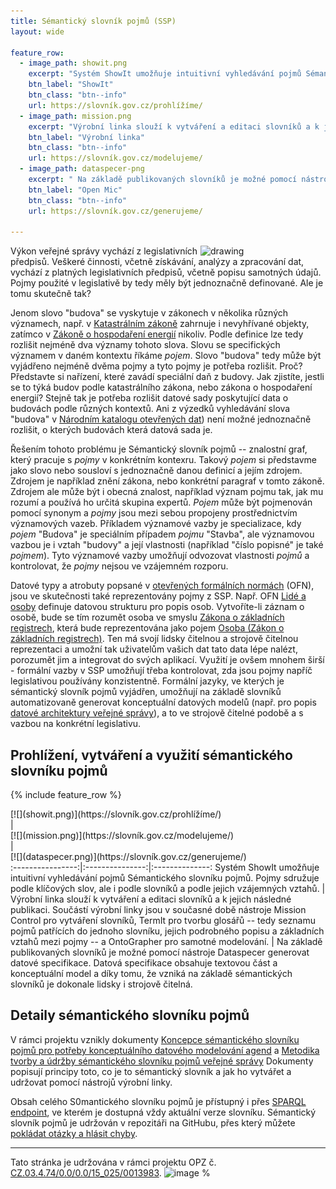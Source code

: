```yaml
---
title: Sémantický slovník pojmů (SSP)
layout: wide

feature_row:
  - image_path: showit.png
    excerpt: "Systém ShowIt umožňuje intuitivní vyhledávání pojmů Sémantického slovníku pojmů. Pojmy sdružuje podle klíčových slov, ale i podle slovníků a podle jejich vzájemných vztahů."
    btn_label: "ShowIt"
    btn_class: "btn--info"
    url: https://slovník.gov.cz/prohlížíme/
  - image_path: mission.png
    excerpt: "Výrobní linka slouží k vytváření a editaci slovníků a k jejich následné publikaci. Součástí výrobní linky jsou v současné době nástroje Mission Control pro vytváření slovníků, TermIt pro tvorbu glosářů -- tedy seznamu pojmů patřících do jednoho slovníku, jejich podrobného popisu a základních vztahů mezi pojmy -- a OntoGrapher pro samotné modelování."
    btn_label: "Výrobní linka"
    btn_class: "btn--info"
    url: https://slovník.gov.cz/modelujeme/
  - image_path: dataspecer-png
    excerpt: " Na základě publikovaných slovníků je možné pomocí nástroje Dataspecer generovat datové specifikace. Datová specifikace obsahuje textovou část a konceptuální model a díky tomu, že vzniká na základě sémantických slovníků je dokonale lidsky i strojově čitelná."
    btn_label: "Open Mic"
    btn_class: "btn--info"
    url: https://slovník.gov.cz/generujeme/

---
```


<img src="https://user-images.githubusercontent.com/1140626/118179053-109e2c80-b435-11eb-9400-e960efecc284.png" alt="drawing" width="200" align="right"/>

Výkon veřejné správy vychází z legislativních předpisů. Veškeré činnosti, včetně získávání, analýzy a zpracování dat, vychází z platných legislativních předpisů, včetně popisu samotných údajů. Pojmy použité v legislativě by tedy měly být jednoznačně definované. Ale je tomu skutečně tak?

Jenom slovo "budova" se vyskytuje v zákonech v několika různých významech, např. v [Katastrálním zákoně](https://www.zakonyprolidi.cz/cs/2013-256#p2-1-l) zahrnuje i nevyhřívané objekty, zatímco v [Zákoně o hospodaření energií](https://www.zakonyprolidi.cz/cs/2000-406#p2-1-p) nikoliv. Podle definice lze tedy rozlišit nejméně dva významy tohoto slova. Slovu se specifických významem v daném kontextu říkáme _pojem_. Slovo "budova" tedy může být vyjádřeno nejméně dvěma pojmy a tyto pojmy je potřeba rozlišit. Proč? Představte si nařízení, které zavádí speciální daň z budovy. Jak zjistíte, jestli se to týká budov podle katastrálního zákona, nebo zákona o hospodaření energií? Stejně tak je potřeba rozlišit datové sady poskytující data o budovách podle různých kontextů. Ani z výzedků vyhledávání slova "budova" v [Národním katalogu otevřených dat](https://data.gov.cz/datov%C3%A9-sady?dotaz=budovy)) není možné jednoznačně rozlišit, o kterých budovách která datová sada je.

Řešením tohoto problému je Sémantický slovník pojmů -- znalostní graf, který pracuje s _pojmy_ v konkrétním kontexru. Takový _pojem_ si představme jako slovo nebo sousloví s jednoznačně danou definicí a jejím zdrojem. Zdrojem je například znění zákona, nebo konkrétní paragraf v tomto zákoně. Zdrojem ale může být i obecná znalost, například význam pojmu tak, jak mu rozumí a používá ho určitá skupina expertů. _Pojem_ může být pojmenován pomocí synonym a _pojmy_ jsou mezi sebou propojeny prostřednictvím významových vazeb. Příkladem významové vazby je specializace, kdy _pojem_ "Budova" je speciálním případem _pojmu_ "Stavba", ale významovou vazbou je i vztah "budovy" a její vlastnosti (například "číslo popisné" je také _pojmem_). Tyto významové vazby umožňují odvozovat vlastnosti _pojmů_ a kontrolovat, že _pojmy_ nejsou ve vzájemném rozporu.

Datové typy a atrobuty popsané v [otevřených formálních normách](https://opendata.gov.cz/otev%C5%99en%C3%A9-form%C3%A1ln%C3%AD-normy:start) (OFN), jsou ve skutečnosti také reprezentovány pojmy z SSP. Např. OFN [Lidé a osoby](https://ofn.gov.cz/lid%C3%A9-a-osoby/2020-07-01/) definuje datovou strukturu pro popis osob. Vytvoříte-li záznam o osobě, bude se tím rozumět osoba ve smyslu [Zákona o základních registrech](https://www.zakonyprolidi.cz/cs/2009-111#p25), která bude reprezentována jako pojem [Osoba (Zákon o základních registrech)](https://slovník.gov.cz/legislativní/sbírka/111/2009/pojem/osoba). Ten má svojí lidsky čitelnou a strojově čitelnou reprezentaci a umožní tak uživatelům vašich dat tato data lépe nalézt, porozumět jim a integrovat do svých aplikací. Využití je ovšem mnohem širší - formální vazby v SSP umožňují třeba kontrolovat, zda jsou pojmy napříč legislativou používány konzistentně. Formální jazyky, ve kterých je sémantický slovník pojmů vyjádřen, umožňují na základě slovníků automatizovaně generovat konceptuální datových modelů (např. pro popis [datové architektury veřejné správy](https://archi.gov.cz/nar-dokument:architektonicke_uloziste_a_nastroj)), a to ve strojově čitelné podobě a s vazbou na konkrétní legislativu.

## Prohlížení, vytváření a využití sémantického slovníku pojmů

{% include feature_row %}

<div style="width:30vb">[![](showit.png)](https://slovník.gov.cz/prohlížíme/) </div>| <div style="width:30vb">[![](mission.png)](https://slovník.gov.cz/modelujeme/)</div>  | <div style="width:30vb">[![](dataspecer.png)](https://slovník.gov.cz/generujeme/)</div>
:----------------:|:---------------:|:--------------:
Systém ShowIt umožňuje intuitivní vyhledávání pojmů Sémantického slovníku pojmů. Pojmy sdružuje podle klíčových slov, ale i podle slovníků a podle jejich vzájemných vztahů. | Výrobní linka slouží k vytváření a editaci slovníků a k jejich následné publikaci. Součástí výrobní linky jsou v současné době nástroje Mission Control pro vytváření slovníků, TermIt pro tvorbu glosářů -- tedy seznamu pojmů patřících do jednoho slovníku, jejich podrobného popisu a základních vztahů mezi pojmy -- a OntoGrapher pro samotné modelování. | Na základě publikovaných slovníků je možné pomocí nástroje Dataspecer generovat datové specifikace. Datová specifikace obsahuje textovou část a konceptuální model a díky tomu, že vzniká na základě sémantických slovníků je dokonale lidsky i strojově čitelná.

## Detaily sémantického slovníku pojmů

V rámci projektu vznikly dokumenty [Koncepce sémantického slovníku pojmů pro potřeby konceptuálního datového modelování agend](https://drive.google.com) a [Metodika tvorby a údržby sémantického slovníku pojmů veřejné správy](https://drive.google.com)
Dokumenty popisují principy toto, co je to sémantický slovník a jak ho vytvářet a udržovat pomocí nástrojů výrobní linky.

Obsah celého S0mantického slovníku pojmů je přístupný i přes [SPARQL endpoint](https://slovník.gov.cz/sparql), ve kterém je dostupná vždy aktuální verze slovníku. Sémantický slovník pojmů je udržován v repozitáři na GitHubu, přes který můžete [pokládat otázky a hlásit chyby](https://github.com/opendata-mvcr/ssp/issues).

----
Tato stránka je udržována v rámci projektu OPZ č. [CZ.03.4.74/0.0/0.0/15_025/0013983](https://esf2014.esfcr.cz/PublicPortal/Views/Projekty/Public/ProjektDetailPublicPage.aspx?action=get&datovySkladId=F5E162B2-15EC-4BBE-9ABD-066388F3D412).
![image](opz_logo.a20771c7.svg)
%
